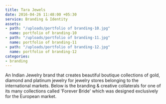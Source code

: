 ```yaml
---
title: Tara Jewels
date: 2016-04-26 11:48:00 +05:30
service: Branding & Identity
assets:
- path: "/uploads/portfolio of branding-10.jpg"
  name: portfolio of branding-10
- path: "/uploads/portfolio of branding-11.jpg"
  name: portfolio of branding-11
- path: "/uploads/portfolio of branding-12.jpg"
  name: portfolio of branding-12
categories:
- branding
---
```


An Indian Jewelry brand that creates beautiful boutique collections of gold, diamond and platinum jewelry for jewelry stores belonging to the international markets.
Below is the branding & creative collaterals for one of its many collections called 'Forever Bride' which was designed exclusively for the European market.
